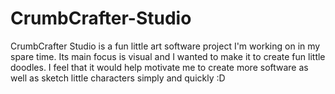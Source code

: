 # CrumbCrafter-Studio

CrumbCrafter Studio is a fun little art software project I'm working on in my spare time. Its main focus is visual and I wanted to make it to create fun little doodles.
I feel that it would help motivate me to create more software as well as sketch little characters simply and quickly :D
